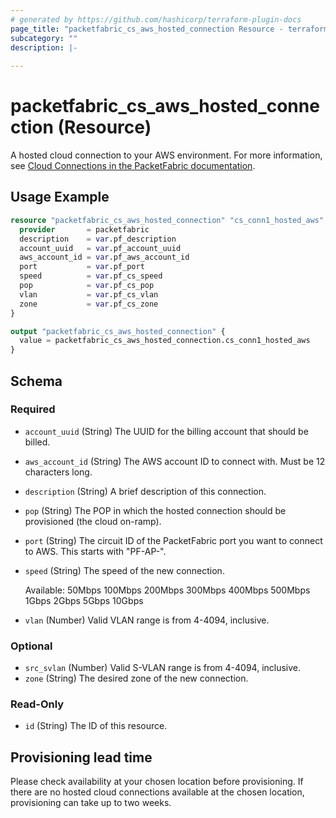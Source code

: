 ```yaml
---
# generated by https://github.com/hashicorp/terraform-plugin-docs
page_title: "packetfabric_cs_aws_hosted_connection Resource - terraform-provider-packetfabric"
subcategory: ""
description: |-
  
---
```


# packetfabric_cs_aws_hosted_connection (Resource)

A hosted cloud connection to your AWS environment. For more information, see [Cloud Connections in the PacketFabric documentation](https://docs.packetfabric.com/cloud/).

## Usage Example

```terraform
resource "packetfabric_cs_aws_hosted_connection" "cs_conn1_hosted_aws" {
  provider       = packetfabric
  description    = var.pf_description
  account_uuid   = var.pf_account_uuid
  aws_account_id = var.pf_aws_account_id
  port           = var.pf_port
  speed          = var.pf_cs_speed
  pop            = var.pf_cs_pop
  vlan           = var.pf_cs_vlan
  zone           = var.pf_cs_zone
}

output "packetfabric_cs_aws_hosted_connection" {
  value = packetfabric_cs_aws_hosted_connection.cs_conn1_hosted_aws
}
```


<!-- schema generated by tfplugindocs -->
## Schema

### Required

- `account_uuid` (String) The UUID for the billing account that should be billed.
- `aws_account_id` (String) The AWS account ID to connect with. Must be 12 characters long.
- `description` (String) A brief description of this connection.
- `pop` (String) The POP in which the hosted connection should be provisioned (the cloud on-ramp).
- `port` (String) The circuit ID of the PacketFabric port you want to connect to AWS. This starts with "PF-AP-".
- `speed` (String) The speed of the new connection.

	Available: 50Mbps 100Mbps 200Mbps 300Mbps 400Mbps 500Mbps 1Gbps 2Gbps 5Gbps 10Gbps
- `vlan` (Number) Valid VLAN range is from 4-4094, inclusive.

### Optional

- `src_svlan` (Number) Valid S-VLAN range is from 4-4094, inclusive.
- `zone` (String) The desired zone of the new connection.

### Read-Only

- `id` (String) The ID of this resource.

## Provisioning lead time

Please check availability at your chosen location before provisioning. If there are no hosted cloud connections available at the chosen location, provisioning can take up to two weeks.
